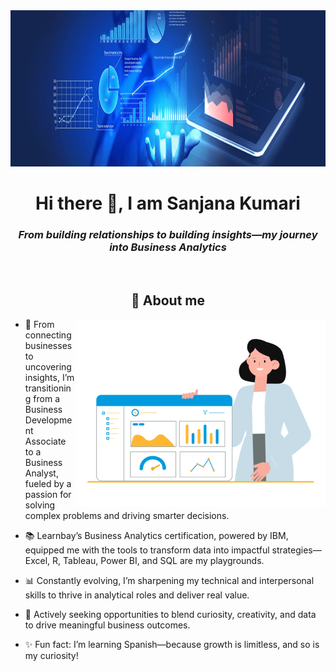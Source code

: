 <img src="data-analytics.png" alt="banner" height = "250px" width = "100%">
<h1 align="center"> Hi there 👋, I am Sanjana Kumari </h1>
<h3 align="center"><i> From building relationships to building insights—my journey into Business Analytics </i> </h3>
<br> 
<h2 align="center"> 🌟 About me </h2>
<img src="0_dI-o8H3i0w66SpK7.gif" alt="analyst" height = "auto" width = "400" align="right">


- 🔄 From connecting businesses to uncovering insights, I’m transitioning from a Business Development Associate to a Business Analyst, fueled by a passion for solving complex problems and driving smarter decisions.
- 📚 Learnbay’s Business Analytics certification, powered by IBM, equipped me with the tools to transform data into impactful strategies—Excel, R, Tableau, Power BI, and SQL are my playgrounds.

- 📊 Constantly evolving, I’m sharpening my technical and interpersonal skills to thrive in analytical roles and deliver real value.

- 💼 Actively seeking opportunities to blend curiosity, creativity, and data to drive meaningful business outcomes.

- ✨ Fun fact: I’m learning Spanish—because growth is limitless, and so is my curiosity!
